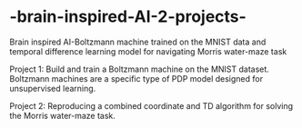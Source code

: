 # -brain-inspired-AI-2-projects-
Brain inspired AI-Boltzmann machine trained on the MNIST data and temporal difference learning model for navigating Morris water-maze task


Project 1: Build and train a Boltzmann machine on the MNIST dataset. Boltzmann machines are a specific type of PDP model designed for unsupervised learning.


Project 2: Reproducing a combined coordinate and TD algorithm for solving the Morris water-maze task.
